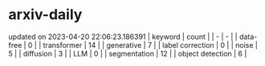 # arxiv-daily
updated on 2023-04-20 22:06:23.186391
| keyword | count |
| - | - |
| data-free | 0 |
| transformer | 14 |
| generative | 7 |
| label correction | 0 |
| noise | 5 |
| diffusion | 3 |
| LLM | 0 |
| segmentation | 12 |
| object detection | 6 |
